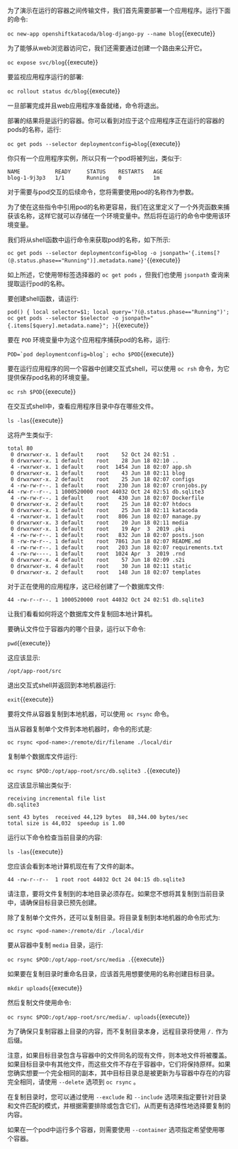 为了演示在运行的容器之间传输文件，我们首先需要部署一个应用程序。运行下面的命令:

``oc new-app openshiftkatacoda/blog-django-py --name blog``{{execute}}

为了能够从web浏览器访问它，我们还需要通过创建一个路由来公开它。

``oc expose svc/blog``{{execute}}

要监视应用程序运行的部署:

``oc rollout status dc/blog``{{execute}}

一旦部署完成并且web应用程序准备就绪，命令将退出。

部署的结果将是运行的容器。你可以看到对应于这个应用程序正在运行的容器的pods的名称，运行:

``oc get pods --selector deploymentconfig=blog``{{execute}}

你只有一个应用程序实例，所以只有一个pod将被列出，类似于:

```
NAME           READY     STATUS    RESTARTS   AGE
blog-1-9j3p3   1/1       Running   0          1m
```

对于需要与pod交互的后续命令，您将需要使用pod的名称作为参数。

为了使在这些指令中引用pod的名称更容易，我们在这里定义了一个外壳函数来捕获该名称，这样它就可以存储在一个环境变量中。然后将在运行的命令中使用该环境变量。

我们将从shell函数中运行命令来获取pod的名称，如下所示:

``oc get pods --selector deploymentconfig=blog -o jsonpath='{.items[?(@.status.phase=="Running")].metadata.name}'``{{execute}}

如上所述，它使用带标签选择器的 ``oc get pods`` ，但我们也使用 ``jsonpath`` 查询来提取运行pod的名称。

要创建shell函数，请运行:

``pod() { local selector=$1; local query='?(@.status.phase=="Running")'; oc get pods --selector $selector -o jsonpath="{.items[$query].metadata.name}"; }``{{execute}}

要在 ``POD`` 环境变量中为这个应用程序捕获pod的名称，运行:

``POD=`pod deploymentconfig=blog`; echo $POD``{{execute}}

要在运行应用程序的同一个容器中创建交互式shell，可以使用 ``oc rsh`` 命令，为它提供保存pod名称的环境变量。

``oc rsh $POD``{{execute}}

在交互式shell中，查看应用程序目录中存在哪些文件。

``ls -las``{{execute}}

这将产生类似于:

```
total 80
 0 drwxrwxr-x. 1 default    root    52 Oct 24 02:51 .
 0 drwxrwxr-x. 1 default    root    28 Jun 18 02:10 ..
 4 -rwxrwxr-x. 1 default    root  1454 Jun 18 02:07 app.sh
 0 drwxrwxr-x. 1 default    root    43 Jun 18 02:11 blog
 0 drwxrwxr-x. 2 default    root    25 Jun 18 02:07 configs
 4 -rw-rw-r--. 1 default    root   230 Jun 18 02:07 cronjobs.py
44 -rw-r--r--. 1 1000520000 root 44032 Oct 24 02:51 db.sqlite3
 4 -rw-rw-r--. 1 default    root   430 Jun 18 02:07 Dockerfile
 0 drwxrwxr-x. 2 default    root    25 Jun 18 02:07 htdocs
 0 drwxrwxr-x. 1 default    root    25 Jun 18 02:11 katacoda
 4 -rwxrwxr-x. 1 default    root   806 Jun 18 02:07 manage.py
 0 drwxrwxr-x. 3 default    root    20 Jun 18 02:11 media
 0 drwxrwxr-x. 1 default    root    19 Apr  3  2019 .pki
 4 -rw-rw-r--. 1 default    root   832 Jun 18 02:07 posts.json
 8 -rw-rw-r--. 1 default    root  7861 Jun 18 02:07 README.md
 4 -rw-rw-r--. 1 default    root   203 Jun 18 02:07 requirements.txt
 4 -rw-rw----. 1 default    root  1024 Apr  3  2019 .rnd
 0 drwxrwxr-x. 4 default    root    57 Jun 18 02:09 .s2i
 0 drwxrwxr-x. 4 default    root    30 Jun 18 02:11 static
 0 drwxrwxr-x. 2 default    root   148 Jun 18 02:07 templates
```

对于正在使用的应用程序，这已经创建了一个数据库文件:

```
44 -rw-r--r--. 1 1000520000 root 44032 Oct 24 02:51 db.sqlite3
```

让我们看看如何将这个数据库文件复制回本地计算机。

要确认文件位于容器内的哪个目录，运行以下命令:

``pwd``{{execute}}

这应该显示:

```
/opt/app-root/src
```

退出交互式shell并返回到本地机器运行:

``exit``{{execute}}

要将文件从容器复制到本地机器，可以使用 ``oc rsync`` 命令。

当从容器复制单个文件到本地机器时，命令的形式是:

```
oc rsync <pod-name>:/remote/dir/filename ./local/dir
```

复制单个数据库文件运行:

``oc rsync $POD:/opt/app-root/src/db.sqlite3 .``{{execute}}

这应该显示输出类似于:

```
receiving incremental file list
db.sqlite3

sent 43 bytes  received 44,129 bytes  88,344.00 bytes/sec
total size is 44,032  speedup is 1.00
```

运行以下命令检查当前目录的内容:

``ls -las``{{execute}}

您应该会看到本地计算机现在有了文件的副本。

```
44 -rw-r--r--  1 root root 44032 Oct 24 04:15 db.sqlite3
```

请注意，要将文件复制到的本地目录必须存在。如果您不想将其复制到当前目录中，请确保目标目录已预先创建。

除了复制单个文件外，还可以复制目录。将目录复制到本地机器的命令形式为:

```
oc rsync <pod-name>:/remote/dir ./local/dir
```

要从容器中复制 ``media`` 目录，运行:

``oc rsync $POD:/opt/app-root/src/media .``{{execute}}

如果要在复制目录时重命名目录，应该首先用想要使用的名称创建目标目录。

``mkdir uploads``{{execute}}

然后复制文件使用命令:

``oc rsync $POD:/opt/app-root/src/media/. uploads``{{execute}}

为了确保只复制容器上目录的内容，而不复制目录本身，远程目录将使用 ``/.`` 作为后缀。

注意，如果目标目录包含与容器中的文件同名的现有文件，则本地文件将被覆盖。如果目标目录中有其他文件，而这些文件不存在于容器中，它们将保持原样。如果您确实想要一个完全相同的副本，其中目标目录总是被更新为与容器中存在的内容完全相同，请使用 ``--delete`` 选项到 ``oc rsync`` 。

在复制目录时，您可以通过使用 ``--exclude`` 和 ``--include`` 选项来指定要针对目录和文件匹配的模式，并根据需要排除或包含它们，从而更有选择性地选择要复制的内容。

如果在一个pod中运行多个容器，则需要使用 ``--container`` 选项指定希望使用哪个容器。